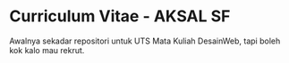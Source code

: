 # Curriculum Vitae - AKSAL SF
Awalnya sekadar repositori untuk UTS Mata Kuliah DesainWeb, tapi boleh kok kalo mau rekrut.
